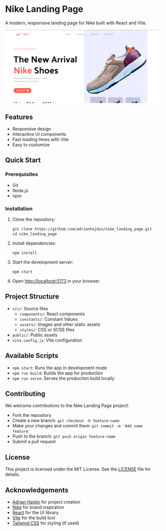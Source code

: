 # Nike Landing Page

A modern, responsive landing page for Nike built with React and Vite.

![Nike Landing Page Screenshot](./screenshot.png)

## Features

- Responsive design
- Interactive UI components
- Fast loading times with Vite
- Easy to customize

## Quick Start

### Prerequisites

- Git
- Node.js
- npm

### Installation

1. Clone the repository:

   ```
   git clone https://github.com/adrianhajdin/nike_landing_page.git
   cd nike_landing_page
   ```

2. Install dependencies:

   ```
   npm install
   ```

3. Start the development server:

   ```
   npm start
   ```

4. Open [http://localhost:5173](http://localhost:5173) in your browser.

## Project Structure

- `src/`: Source files
  - `components/`: React components
  - `constants/`: Constant Values
  - `assets/`: Images and other static assets
  - `styles/`: CSS or SCSS files
- `public/`: Public assets
- `vite.config.js`: Vite configuration

## Available Scripts

- `npm start`: Runs the app in development mode
- `npm run build`: Builds the app for production
- `npm run serve`: Serves the production build locally

## Contributing

We welcome contributions to the Nike Landing Page project!

- Fork the repository
- Create a new branch: `git checkout -b feature-name`
- Make your changes and commit them: `git commit -m 'Add some feature'`
- Push to the branch: `git push origin feature-name`
- Submit a pull request

## License

This project is licensed under the MIT License. See the [LICENSE](LICENSE) file for details.

## Acknowledgements

- [Adrian Hajdin](https://github.com/adrianhajdin) for project creation
- [Nike](https://www.nike.com/) for brand inspiration
- [React](https://reactjs.org/) for the UI library
- [Vite](https://vitejs.dev/) for the build tool
- [Tailwind CSS](https://tailwindcss.com/) for styling (if used)
